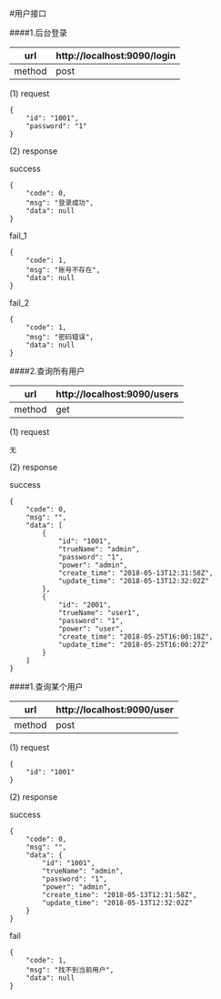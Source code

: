 #用户接口

####1.后台登录

|url| http://localhost:9090/login|
|-|-|
|method|post|

(1) request
```
{
    "id": "1001",
    "password": "1"
}
```
(2) response

success
```
{
    "code": 0,
    "msg": "登录成功",
    "data": null
}
```
fail_1
```
{
    "code": 1,
    "msg": "账号不存在",
    "data": null
}
```

fail_2
```
{
    "code": 1,
    "msg": "密码错误",
    "data": null
}
```

####2.查询所有用户

|url| http://localhost:9090/users|
|-|-|
|method|get|

(1) request
```
无
```
(2) response

success
```
{
    "code": 0,
    "msg": "",
    "data": [
        {
            "id": "1001",
            "trueName": "admin",
            "password": "1",
            "power": "admin",
            "create_time": "2018-05-13T12:31:58Z",
            "update_time": "2018-05-13T12:32:02Z"
        },
        {
            "id": "2001",
            "trueName": "user1",
            "password": "1",
            "power": "user",
            "create_time": "2018-05-25T16:00:18Z",
            "update_time": "2018-05-25T16:00:27Z"
        }
    ]
}
```

####1.查询某个用户

|url| http://localhost:9090/user|
|-|-|
|method|post|

(1) request
```
{
    "id": "1001"
}
```
(2) response

success
```
{
    "code": 0,
    "msg": "",
    "data": {
        "id": "1001",
        "trueName": "admin",
        "password": "1",
        "power": "admin",
        "create_time": "2018-05-13T12:31:58Z",
        "update_time": "2018-05-13T12:32:02Z"
    }
}
```
fail
```
{
    "code": 1,
    "msg": "找不到当前用户",
    "data": null
}
```
